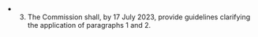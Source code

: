 - 3. The  Commission shall,  by  17  July  2023,  provide  guidelines  clarifying  the  application  of  paragraphs  1  and  2.  